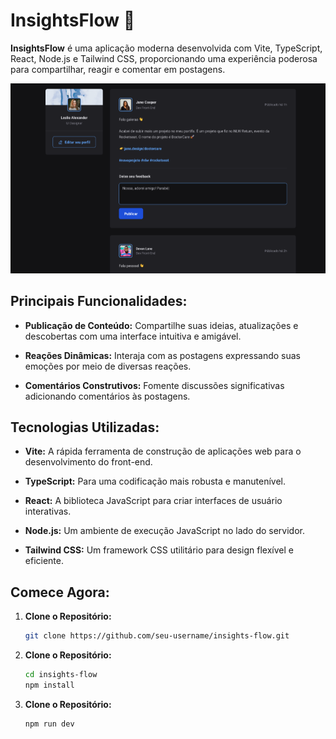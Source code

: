 # InsightsFlow 🚀

**InsightsFlow** é uma aplicação moderna desenvolvida com Vite, TypeScript, React, Node.js e Tailwind CSS, proporcionando uma experiência poderosa para compartilhar, reagir e comentar em postagens.

![Preview](./public/preview.png)

## Principais Funcionalidades:

- **Publicação de Conteúdo:** Compartilhe suas ideias, atualizações e descobertas com uma interface intuitiva e amigável.

- **Reações Dinâmicas:** Interaja com as postagens expressando suas emoções por meio de diversas reações.

- **Comentários Construtivos:** Fomente discussões significativas adicionando comentários às postagens.

## Tecnologias Utilizadas:

- **Vite:** A rápida ferramenta de construção de aplicações web para o desenvolvimento do front-end.

- **TypeScript:** Para uma codificação mais robusta e manutenível.

- **React:** A biblioteca JavaScript para criar interfaces de usuário interativas.

- **Node.js:** Um ambiente de execução JavaScript no lado do servidor.

- **Tailwind CSS:** Um framework CSS utilitário para design flexível e eficiente.

## Comece Agora:

1. **Clone o Repositório:**

   ```bash
   git clone https://github.com/seu-username/insights-flow.git
   ```

2. **Clone o Repositório:**

   ```bash
   cd insights-flow
   npm install
   ```

3. **Clone o Repositório:**
   ```bash
   npm run dev
   ```
